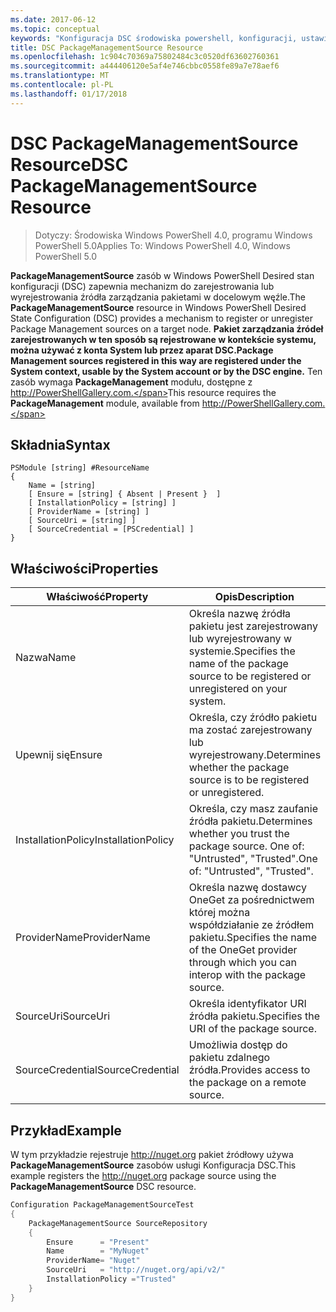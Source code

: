 ```yaml
---
ms.date: 2017-06-12
ms.topic: conceptual
keywords: "Konfiguracja DSC środowiska powershell, konfiguracji, ustawienia"
title: DSC PackageManagementSource Resource
ms.openlocfilehash: 1c904c70369a75802484c3c0520df63602760361
ms.sourcegitcommit: a444406120e5af4e746cbbc0558fe89a7e78aef6
ms.translationtype: MT
ms.contentlocale: pl-PL
ms.lasthandoff: 01/17/2018
---
```

# <a name="dsc-packagemanagementsource-resource"></a><span data-ttu-id="c1601-103">DSC PackageManagementSource Resource</span><span class="sxs-lookup"><span data-stu-id="c1601-103">DSC PackageManagementSource Resource</span></span>

> <span data-ttu-id="c1601-104">Dotyczy: Środowiska Windows PowerShell 4.0, programu Windows PowerShell 5.0</span><span class="sxs-lookup"><span data-stu-id="c1601-104">Applies To: Windows PowerShell 4.0, Windows PowerShell 5.0</span></span>

<span data-ttu-id="c1601-105">**PackageManagementSource** zasób w Windows PowerShell Desired stan konfiguracji (DSC) zapewnia mechanizm do zarejestrowania lub wyrejestrowania źródła zarządzania pakietami w docelowym węźle.</span><span class="sxs-lookup"><span data-stu-id="c1601-105">The **PackageManagementSource** resource in Windows PowerShell Desired State Configuration (DSC) provides a mechanism to register or unregister Package Management sources on a target node.</span></span> <span data-ttu-id="c1601-106">**Pakiet zarządzania źródeł zarejestrowanych w ten sposób są rejestrowane w kontekście systemu, można używać z konta System lub przez aparat DSC.**</span><span class="sxs-lookup"><span data-stu-id="c1601-106">**Package Management sources registered in this way are registered under the System context, usable by the System account or by the DSC engine.**</span></span> <span data-ttu-id="c1601-107">Ten zasób wymaga **PackageManagement** modułu, dostępne z http://PowerShellGallery.com.</span><span class="sxs-lookup"><span data-stu-id="c1601-107">This resource requires the **PackageManagement** module, available from http://PowerShellGallery.com.</span></span>

## <a name="syntax"></a><span data-ttu-id="c1601-108">Składnia</span><span class="sxs-lookup"><span data-stu-id="c1601-108">Syntax</span></span>

```
PSModule [string] #ResourceName
{
    Name = [string]
    [ Ensure = [string] { Absent | Present }  ]
    [ InstallationPolicy = [string] ]
    [ ProviderName = [string] ]
    [ SourceUri = [string] ]
    [ SourceCredential = [PSCredential] ]
}
```

## <a name="properties"></a><span data-ttu-id="c1601-109">Właściwości</span><span class="sxs-lookup"><span data-stu-id="c1601-109">Properties</span></span>
|  <span data-ttu-id="c1601-110">Właściwość</span><span class="sxs-lookup"><span data-stu-id="c1601-110">Property</span></span>  |  <span data-ttu-id="c1601-111">Opis</span><span class="sxs-lookup"><span data-stu-id="c1601-111">Description</span></span>   | 
|---|---| 
| <span data-ttu-id="c1601-112">Nazwa</span><span class="sxs-lookup"><span data-stu-id="c1601-112">Name</span></span>| <span data-ttu-id="c1601-113">Określa nazwę źródła pakietu jest zarejestrowany lub wyrejestrowany w systemie.</span><span class="sxs-lookup"><span data-stu-id="c1601-113">Specifies the name of the package source to be registered or unregistered on your system.</span></span>| 
| <span data-ttu-id="c1601-114">Upewnij się</span><span class="sxs-lookup"><span data-stu-id="c1601-114">Ensure</span></span>| <span data-ttu-id="c1601-115">Określa, czy źródło pakietu ma zostać zarejestrowany lub wyrejestrowany.</span><span class="sxs-lookup"><span data-stu-id="c1601-115">Determines whether the package source is to be registered or unregistered.</span></span>| 
| <span data-ttu-id="c1601-116">InstallationPolicy</span><span class="sxs-lookup"><span data-stu-id="c1601-116">InstallationPolicy</span></span>| <span data-ttu-id="c1601-117">Określa, czy masz zaufanie źródła pakietu.</span><span class="sxs-lookup"><span data-stu-id="c1601-117">Determines whether you trust the package source.</span></span> <span data-ttu-id="c1601-118">One of: "Untrusted", "Trusted".</span><span class="sxs-lookup"><span data-stu-id="c1601-118">One of: "Untrusted", "Trusted".</span></span>| 
| <span data-ttu-id="c1601-119">ProviderName</span><span class="sxs-lookup"><span data-stu-id="c1601-119">ProviderName</span></span>| <span data-ttu-id="c1601-120">Określa nazwę dostawcy OneGet za pośrednictwem której można współdziałanie ze źródłem pakietu.</span><span class="sxs-lookup"><span data-stu-id="c1601-120">Specifies the name of the OneGet provider through which you can interop with the package source.</span></span>| 
| <span data-ttu-id="c1601-121">SourceUri</span><span class="sxs-lookup"><span data-stu-id="c1601-121">SourceUri</span></span>| <span data-ttu-id="c1601-122">Określa identyfikator URI źródła pakietu.</span><span class="sxs-lookup"><span data-stu-id="c1601-122">Specifies the URI of the package source.</span></span>| 
| <span data-ttu-id="c1601-123">SourceCredential</span><span class="sxs-lookup"><span data-stu-id="c1601-123">SourceCredential</span></span>| <span data-ttu-id="c1601-124">Umożliwia dostęp do pakietu zdalnego źródła.</span><span class="sxs-lookup"><span data-stu-id="c1601-124">Provides access to the package on a remote source.</span></span>| 

## <a name="example"></a><span data-ttu-id="c1601-125">Przykład</span><span class="sxs-lookup"><span data-stu-id="c1601-125">Example</span></span>

<span data-ttu-id="c1601-126">W tym przykładzie rejestruje http://nuget.org pakiet źródłowy używa **PackageManagementSource** zasobów usługi Konfiguracja DSC.</span><span class="sxs-lookup"><span data-stu-id="c1601-126">This example registers the http://nuget.org package source using the **PackageManagementSource** DSC resource.</span></span>

```powershell
Configuration PackageManagementSourceTest
{    
    PackageManagementSource SourceRepository
    {
        Ensure      = "Present" 
        Name        = "MyNuget" 
        ProviderName= "Nuget" 
        SourceUri   = "http://nuget.org/api/v2/"   
        InstallationPolicy ="Trusted" 
    }
}
```

